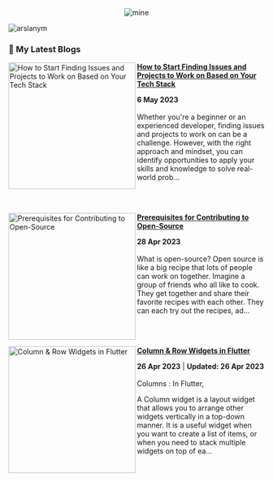 <div align="center">
  
![mine](https://user-images.githubusercontent.com/104521101/230166113-c0f96eb9-20ef-4d8f-824b-842ffea88b7f.png)
  
</div>
  
<p align="left"> <img src="https://komarev.com/ghpvc/?username=arslanym&label=Profile%20views&color=0e75b6&style=flat" alt="arslanym" /> </p>


### 📌 My Latest Blogs
<!-- HASHNODE_BLOG:START -->
<p align="left">
<a href="https://arsalanmalik.hashnode.dev//how-to-find-issues-on-github" title="How to Start Finding Issues and Projects to Work on Based on Your Tech Stack"><img src="https://cdn.hashnode.com/res/hashnode/image/upload/v1683363703444/20738f22-dca2-434d-9f73-12a309bd9b3c.png" alt="How to Start Finding Issues and Projects to Work on Based on Your Tech Stack" width="250px" align="left" /></a>
<a href="https://arsalanmalik.hashnode.dev//how-to-find-issues-on-github" title="How to Start Finding Issues and Projects to Work on Based on Your Tech Stack"><strong>How to Start Finding Issues and Projects to Work on Based on Your Tech Stack</strong></a>
<div><strong>6 May 2023</strong></div>
<br/> Whether you're a beginner or an experienced developer, finding issues and projects to work on can be a challenge. However, with the right approach and mindset, you can identify opportunities to apply your skills and knowledge to solve real-world prob... </p> <br/> <br/>
<p align="left">
<a href="https://arsalanmalik.hashnode.dev//prerequisites-for-contributing-to-open-source" title="Prerequisites for Contributing to Open-Source"><img src="https://cdn.hashnode.com/res/hashnode/image/upload/v1682693970675/ce815d0c-57ab-4e5f-9420-0d1d838b3956.png" alt="Prerequisites for Contributing to Open-Source" width="250px" align="left" /></a>
<a href="https://arsalanmalik.hashnode.dev//prerequisites-for-contributing-to-open-source" title="Prerequisites for Contributing to Open-Source"><strong>Prerequisites for Contributing to Open-Source</strong></a>
<div><strong>28 Apr 2023</strong></div>
<br/> What is open-source?
Open source is like a big recipe that lots of people can work on together. Imagine a group of friends who all like to cook. They get together and share their favorite recipes with each other. They can each try out the recipes, ad... </p> <br/> <br/>
<p align="left">
<a href="https://arsalanmalik.hashnode.dev//column-row-widgets-in-flutter" title="Column & Row Widgets in Flutter"><img src="https://cdn.hashnode.com/res/hashnode/image/upload/v1682523693278/152c3cd9-e191-4b3b-a965-e1fa6420a4b4.png" alt="Column & Row Widgets in Flutter" width="250px" align="left" /></a>
<a href="https://arsalanmalik.hashnode.dev//column-row-widgets-in-flutter" title="Column & Row Widgets in Flutter"><strong>Column & Row Widgets in Flutter</strong></a>
<div><strong>26 Apr 2023</strong> | <strong>Updated: 26 Apr 2023</strong></div>
<br/> Columns :
In Flutter,

A Column widget is a layout widget that allows you to arrange other widgets vertically in a top-down manner. It is a useful widget when you want to create a list of items, or when you need to stack multiple widgets on top of ea... </p> <br/> <br/>
<!-- HASHNODE_BLOG:END -->





